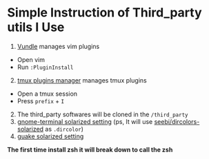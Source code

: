# Simple Instruction of Third_party utils I Use

1. [Vundle](https://github.com/VundleVim/Vundle.vim) manages vim plugins
 - Open vim
 - Run `:PluginInstall`
2. [tmux plugins manager](https://github.com/tmux-plugins/tpm) manages tmux plugins
  - Open a tmux session
  - Press `prefix` + `I`

2. The third_party softwares will be cloned in the `/third_party`
  1. [gnome-terminal solarized setting](https://github.com/Anthony25/gnome-terminal-colors-solarized)
  (ps, It will use [seebi/dircolors-solarized](https://github.com/seebi/dircolors-solarized) as `.dircolor`)
  2. [guake solarized setting](https://github.com/coolwanglu/guake-colors-solarized)


**The first time install zsh it will break down to call the zsh**